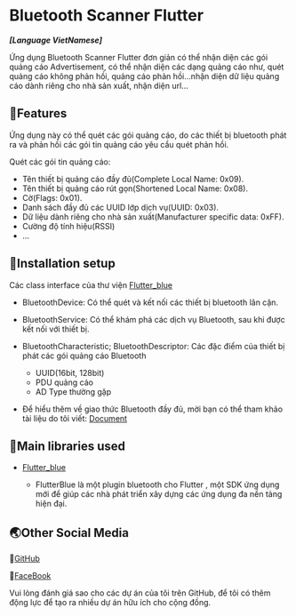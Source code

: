# Bluetooth Scanner Flutter

**_[Language VietNamese]_**

Ứng dụng Bluetooth Scanner Flutter đơn giản có thể nhận diện các gói quảng cáo Advertisement, có thể nhận diện các dạng quảng cáo như, quét quảng cáo không phản hồi, quảng cáo phản hồi...nhận diện dữ liệu quảng cáo dành riêng cho nhà sản xuất, nhận diện url...

## 🔑Features
Ứng dụng này có thể quét các gói quảng cáo, do các thiết bị bluetooth phát ra và phản hồi các gói tin quảng cáo yêu cầu quét phản hồi.

Quét các gói tin quảng cáo:
  * Tên thiết bị quảng cáo đầy đủ(Complete Local Name: 0x09).
  * Tên thiết bị quảng cáo rút gọn(Shortened Local Name: 0x08).
  * Cờ(Flags: 0x01).
  * Danh sách đầy đủ các UUID lớp dịch vụ(UUID: 0x03).
  * Dữ liệu dành riêng cho nhà sản xuất(Manufacturer specific data: 0xFF).
  * Cường độ tính hiệu(RSSI)
  * ...

## 🔧Installation setup
Các class interface của thư viện [Flutter_blue](https://pub.dev/packages/flutter_blue)
 * BluetoothDevice: Có thể quét và kết nối các thiết bị bluetooth lân cận.
 * BluetoothService: Có thể khám phá các dịch vụ Bluetooth, sau khi được kết nối với thiết bị.
 * BluetoothCharacteristic;  BluetoothDescriptor: Các đặc điểm của thiết bị phát các gói quảng cáo Bluetooth
   * UUID(16bit, 128bit)
   * PDU quảng cáo
   * AD Type thường gặp
   
 * Để hiểu thêm về giao thức Bluetooth đầy đủ, mời bạn có thể tham khảo tài liệu do tôi viết: [Document](https://github.com/HuygaoBE/ProductAdvertisingBLE/blob/main/B1709280-%20Nguy%E1%BB%85n%20Thanh%20Huy-%20H%E1%BB%87%20th%E1%BB%91ng%20qu%E1%BA%A3ng%20c%C3%A1o%20s%E1%BA%A3n%20ph%E1%BA%A9m%20d%E1%BB%B1a%20tr%C3%AAn%20c%C3%B4ng%20ngh%E1%BB%87%20Bluetooth-Mobile%20App.pdf)

## 📘Main libraries used
* [Flutter_blue](https://pub.dev/packages/flutter_blue)

  * FlutterBlue là một plugin bluetooth cho Flutter , một SDK ứng dụng mới để giúp các nhà phát triển xây dựng các ứng dụng đa nền tảng hiện đại.

## 🌏Other Social Media

📌[GitHub](https://github.com/HuygaoBE)

📌[FaceBook](https://www.facebook.com/profile.php?id=100007416721622)

Vui lòng đánh giá sao cho các dự án của tôi trên GitHub, để tôi có thêm động lực để tạo ra nhiều dự án hữu ích cho cộng đồng.
